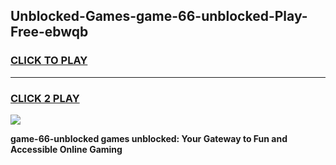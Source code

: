 
## Unblocked-Games-game-66-unblocked-Play-Free-ebwqb
<h3>
<a href="https://premium76.site?title=game-66-unblocked&ref=21A">CLICK TO PLAY</a></h3>
<hr>

<h3>
<a href="https://premium76.site?title=game-66-unblocked&ref=21A">CLICK 2 PLAY</a>
  
</h3>

<a href="https://premium76.site?title=game-66-unblocked&ref=21A"><img src="https://clearcache.store/games.png"></a>


**game-66-unblocked games unblocked: Your Gateway to Fun and Accessible Online Gaming**
